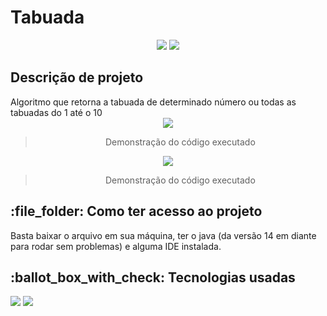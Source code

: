 # Tabuada
<p align="center">
   <img src="https://img.shields.io/badge/STATUS-FINALIZADO-blue?style=for-the-badge&logo=java"/>
  <img src="https://img.shields.io/github/last-commit/Samuel-045/Tabuada/main?style=for-the-badge&color=blue"/>
</p>

<h2>Descrição de projeto</h2>
Algoritmo que retorna a tabuada de determinado número ou todas as tabuadas do 1 até o 10

<div align="center">
  <img src="https://github.com/Samuel-045/Tabuada/assets/95144250/f0eeb522-f0f1-4bb6-b045-f0bd1f58d9da"/>
  
  >Demonstração do código executado
  
  <img src="https://github.com/Samuel-045/Tabuada/assets/95144250/43f22100-9964-4364-8f9a-c71c59bee755"/>  
  
  >Demonstração do código executado
</div>

<h2>:file_folder: Como ter acesso ao projeto</h2>
Basta baixar o arquivo em sua máquina, ter o java (da versão 14 em diante para rodar sem problemas) e alguma IDE instalada.

<h2> :ballot_box_with_check: Tecnologias usadas </h2>
<p align="left">  
   <img src="https://img.shields.io/badge/Eclipse-2C2255?style=for-the-badge&logo=eclipse&logoColor=white"/>
   <img  src="https://img.shields.io/badge/Java-ED8B00?style=for-the-badge&logo=openjdk&logoColor=white"/>
</p>
